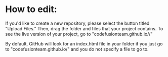 # How to edit:

If you'd like to create a new repository, please select the button titled "Upload Files."  Then, drag the folder and files that your project contains.  To see the live version of your project, go to "codefusionteam.github.io/<NAME OF YOUR FOLDER>/<NAME OF FILE>"  

By default, GitHub will look for an index.html file in your folder if you just go to "codefusionteam.github.io/<FOLDER>" and you do not specify a file to go to.


